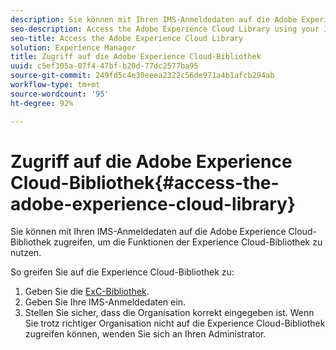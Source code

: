 ```yaml
---
description: Sie können mit Ihren IMS-Anmeldedaten auf die Adobe Experience Cloud-Bibliothek zugreifen, um die Funktionen der Experience Cloud-Bibliothek zu nutzen.
seo-description: Access the Adobe Experience Cloud Library using your IMS credentials to take advantage of the functionality the Experience Cloud Library has to offer.
seo-title: Access the Adobe Experience Cloud Library
solution: Experience Manager
title: Zugriff auf die Adobe Experience Cloud-Bibliothek
uuid: c5ef305a-07f4-47bf-b20d-77dc2577ba95
source-git-commit: 249fd5c4e30eeea2322c56de971a4b1afcb294ab
workflow-type: tm+mt
source-wordcount: '95'
ht-degree: 92%

---
```



# Zugriff auf die Adobe Experience Cloud-Bibliothek{#access-the-adobe-experience-cloud-library}

Sie können mit Ihren IMS-Anmeldedaten auf die Adobe Experience Cloud-Bibliothek zugreifen, um die Funktionen der Experience Cloud-Bibliothek zu nutzen.

So greifen Sie auf die Experience Cloud-Bibliothek zu:

1. Geben Sie die [ExC-Bibliothek](https://experiencecloud.adobe.com/library).
1. Geben Sie Ihre IMS-Anmeldedaten ein.
1. Stellen Sie sicher, dass die Organisation korrekt eingegeben ist. Wenn Sie trotz richtiger Organisation nicht auf die Experience Cloud-Bibliothek zugreifen können, wenden Sie sich an Ihren Administrator.

